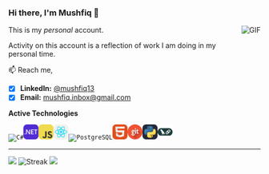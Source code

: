### Hi there, I'm Mushfiq 👋

<img height="200px" align="right" alt="GIF" src="https://media.giphy.com/media/836HiJc7pgzy8iNXCn/giphy.gif" />
<!-- <img src="https://raw.githubusercontent.com/MicaelliMedeiros/micaellimedeiros/master/image/computer-illustration.png" min-width="400px" max-width="400px" width="400px" align="right" alt="Computador iuriCode"> -->

<p align="left">

This is my _personal_ account.

Activity on this account is a reflection of work I am doing in my personal time.

</p>

📫 Reach me,

- [x] **LinkedIn:** [@mushfiq13](https://www.linkedin.com/in/mushfiq13/)
- [x] **Email:** [mushfiq.inbox@gmail.com](mailto:mushfiq.inbox@gmail.com)

**Active Technologies**

<code><img height="30" src="https://ms-dotnettools.gallerycdn.vsassets.io/extensions/ms-dotnettools/csdevkit/1.2.5/1702583268260/Microsoft.VisualStudio.Services.Icons.Default" alt="C#" title="C#" /></code><code><img height="30" src="https://raw.githubusercontent.com/tandpfun/skill-icons/af89bcc5e478013caaa514c31a3789f25e818193/icons/DotNet.svg" alt=".NET" title=".NET" /></code><code><img height="30" src="https://raw.githubusercontent.com/tandpfun/skill-icons/af89bcc5e478013caaa514c31a3789f25e818193/icons/JavaScript.svg" alt="JavaScript" title="JavaScript"></code><code><img height="30" src="https://raw.githubusercontent.com/tandpfun/skill-icons/af89bcc5e478013caaa514c31a3789f25e818193/icons/React-Light.svg" alt="React" title="React" ></code><code><img height="30" src="https://raw.githubusercontent.com/gilbarbara/logos/f133ea921b012052000964e3feb023b57146895b/logos/postgresql.svg" alt="PostgreSQL" title="PostgreSQL" /></code></code><code><img height="30" src="https://raw.githubusercontent.com/tandpfun/skill-icons/af89bcc5e478013caaa514c31a3789f25e818193/icons/HTML.svg" alt="HTML5" title="HTML5"></code></code><code><img height="30" src="./logos/Git.png" alt="Git" title="Git"></code><code><img height="30" src="https://raw.githubusercontent.com/tandpfun/skill-icons/main/icons/Python-Dark.svg" alt="Python" title="Python"></code><code><img height="30" src="./logos/LangChain.png" alt="Git" title="Git"></code>

---

<img src="https://github-readme-stats.vercel.app/api?username=mushfiq13&show_icons=true&theme=dark&count_private=true&include_all_commits=true&hide_border=true" />
<img height="180em" src="https://github-readme-streak-stats.herokuapp.com/?user=mushfiq13&show_icons=true&theme=dark&hide_border=true" alt="Streak" title="Streak" />
<img src="https://github-readme-stats.vercel.app/api/top-langs/?username=mushfiq13&show_icons=true&theme=dark&count_private=true&include_all_commits=true&hide_langs_below=1&langs_count=10&layout=compact&hide_border=true" />

<!--
**OJs**

[![LightOJ](https://img.shields.io/badge/LightOJ-7b4dfb?style=for-the-badge&logo=lightoj&logoColor=white)](https://lightoj.com/user/mushfiq13)
[![UVa](https://img.shields.io/badge/UVa-c31756?style=for-the-badge&logo=uva&logoColor=#fdf8fa)](https://onlinejudge.org/index.php?option=com_onlinejudge&Itemid=15)
[![CodeChef](https://img.shields.io/badge/CodeChef-%23964B00.svg?style=for-the-badge&logo=CodeChef&logoColor=white)](https://www.codechef.com/users/mushfiq4513) -->
